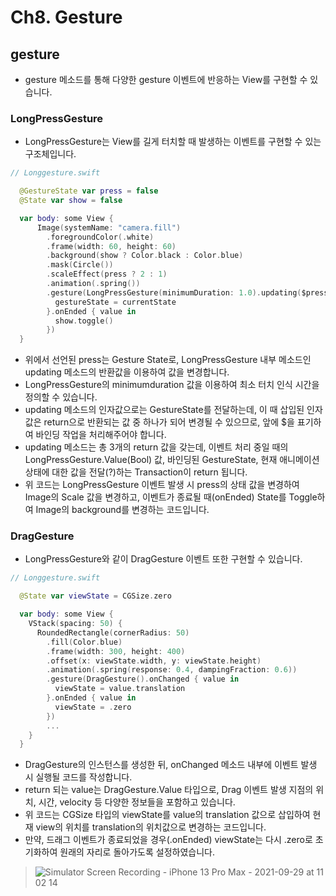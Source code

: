 # Ch8. Gesture

## gesture
- gesture 메소드를 통해 다양한 gesture 이벤트에 반응하는 View를 구현할 수 있습니다.

### LongPressGesture
- LongPressGesture는 View를 길게 터치할 때 발생하는 이벤트를 구현할 수 있는 구조체입니다.

```swift
// Longgesture.swift

  @GestureState var press = false
  @State var show = false

  var body: some View {
      Image(systemName: "camera.fill")
        .foregroundColor(.white)
        .frame(width: 60, height: 60)
        .background(show ? Color.black : Color.blue)
        .mask(Circle())
        .scaleEffect(press ? 2 : 1)
        .animation(.spring())
        .gesture(LongPressGesture(minimumDuration: 1.0).updating($press) { currentState, gestureState, transaction in
          gestureState = currentState
        }.onEnded { value in
          show.toggle()
        })
  }
```
- 위에서 선언된 press는 Gesture State로, LongPressGesture 내부 메소드인 updating 메소드의 반환값을 이용하여 값을 변경합니다.
- LongPressGesture의 minimumduration 값을 이용하여 최소 터치 인식 시간을 정의할 수 있습니다.
- updating 메소드의 인자값으로는 GestureState를 전달하는데, 이 때 삽입된 인자값은 return으로 반환되는 값 중 하나가 되어 변경될 수 있으므로, 앞에 $을 표기하여 바인딩 작업을 처리해주어야 합니다.
- updating 메소드는 총 3개의 return 값을 갖는데, 이벤트 처리 중일 때의 LongPressGesture.Value(Bool) 값, 바인딩된 GestureState, 현재 애니메이션 상태에 대한 값을 전달(?)하는 Transaction이 return 됩니다.
- 위 코드는 LongPressGesture 이벤트 발생 시 press의 상태 값을 변경하여 Image의 Scale 값을 변경하고, 이벤트가 종료될 때(onEnded) State를 Toggle하여 Image의 background를 변경하는 코드입니다. 

### DragGesture
- LongPressGesture와 같이 DragGesture 이벤트 또한 구현할 수 있습니다.

```swift
// Longgesture.swift

  @State var viewState = CGSize.zero

  var body: some View {
    VStack(spacing: 50) {
      RoundedRectangle(cornerRadius: 50)
        .fill(Color.blue)
        .frame(width: 300, height: 400)
        .offset(x: viewState.width, y: viewState.height)
        .animation(.spring(response: 0.4, dampingFraction: 0.6))
        .gesture(DragGesture().onChanged { value in
          viewState = value.translation
        }.onEnded { value in
          viewState = .zero
        })
        ...
    }
  }
```
- DragGesture의 인스턴스를 생성한 뒤, onChanged 메소드 내부에 이벤트 발생 시 실행될 코드를 작성합니다.
- return 되는 value는 DragGesture.Value 타입으로, Drag 이벤트 발생 지점의 위치, 시간, velocity 등 다양한 정보들을 포함하고 있습니다.
- 위 코드는 CGSize 타입의 viewState를 value의 translation 값으로 삽입하여 현재 view의 위치를 translation의 위치값으로 변경하는 코드입니다.
- 만약, 드래그 이벤트가 종료되었을 경우(.onEnded) viewState는 다시 .zero로 초기화하여 원래의 자리로 돌아가도록 설정하였습니다.

> ![Simulator Screen Recording - iPhone 13 Pro Max - 2021-09-29 at 11 02 14](https://user-images.githubusercontent.com/59811450/135193353-30700e3d-d6b0-4c75-afb3-7bde2e7e629d.gif)

